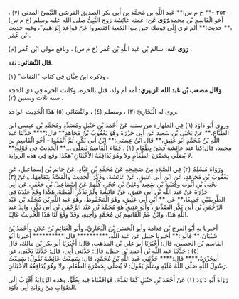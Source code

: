 ٣٥٣٠ -** خ م س:** عَبد اللَّهِ بن مُحَمَّد بن أَبي بكر الصديق القرشي التَّيْمِيّ المدني (٧) ، أخو الْقَاسِم بْن محمد.**رَوَى عَن:** عمته عَائِشَة زوج النَّبِيُّ صلى الله عليه وسلم (خ م س) ،** حديث:** ألم تري إِلَى قومك حين بنوا الكعبة اقتصروا عَنْ قواعد إِبْرَاهِيم"، وفيه حديث ابْن عُمَر.

**رَوَى عَنه:** سالم بْن عَبد اللَّهِ بْن عُمَر (خ م س) ، ونافع مولى ابْن عُمَر (م) .

**قال النَّسَائي:** ثقة.

وذكره ابنُ حِبَّان فِي كتاب "الثقات" (١) .

**وَقَال مصعب بْن عَبد الله الزبيري:** أمه أم ولد، قتل بالحرة، وكانت الحرة فِي ذي الحجة سنة ثلاث وستين (٢) .

روى له الْبُخَارِيّ (٣) ، ومسلم (٤) ، والنَّسَائي (٥) هَذَا الْحَدِيث الواحد.

وروى أَبُو دَاوُدَ (٦) فِي الطهارة من سننه عَنْ أَحْمَدَ بْنِ حَنْبَلٍ ومُسَدِّدٍ ومُحَمَّدِ بْنِ عيسى ابن الطَّبَّاعِ،** عَنْ يَحْيَى بْنِ سَعِيد عَن أَبِي حَزْرَةَ وهُوَ يَعْقُوبُ بْنُ مُجَاهِدٍ** قال:**** حَدَّثَنَا عَبد اللَّهِ بْنُ مُحَمَّدٍ أَبُو عَتِيقٍ،** قال ابْنُ عِيسَى:** ابْنُ أَبي بَكْرٍ، ثُمَّ اتَّفَقُوا - أَخُو الْقَاسِمِ بن محمد، قال:كنا عند عائشة فجئ بِطَعَامٍ (١) . فَقَامَ الْقَاسِمُ يُصَلِّي ...** الْحَدِيثَ فِي قَوْلِهِ:** لا يُصَلِّي بِحَضْرَةِ الطَّعَامِ ولا وهُوَ يُدَافِعُهُ الأَخْبَثَانِ"هكذا وقع فِي هذه الرواية.

ورَوَاهُ مُسْلِمٌ (٢) فِي الصَّلاةِ مِنْ صَحِيحِهِ عَنْ مُحَمَّدِ بْنِ عَبَّادٍ، عَنْ حاتم بْن إسماعيل، عَنِ يَعْقُوبَ بْنِ مُجَاهِدٍ، عَنِ ابْنِ أَبي عَتِيقٍ، عَنْ عَائِشَةَ، وذَكَرَ الْحَدِيثَ والْقِصَّةُ بِتَمَامِهَا. وعَنْ (٣) يَحْيَى بْنِ أَيُّوبَ وقُتَيْبَةَ بْنِ سَعِيد وعَلِيِّ بْنِ حُجْرٍ، كُلِّهِمْ عَنْ إِسْمَاعِيلَ بْنِ جَعْفَرٍ، عَن أَبِي حَزْرَةَ عَنْ عَبد اللَّهِ بْنِ أَبي عَتِيقٍ، عَنْ عَائِشَةَ ولَمْ يَذْكُرِ الْقِصَّةَ. هَكَذَا وقَعَ عِنْدَهُ فِي الطَّرِيقَيْنِ جَمِيعًا،** عَن:** ابْنِ أَبي عَتِيقٍ، وهُوَ الْمَحْفُوظُ، وهُوَ عَبد اللَّهِ بْن مُحَمَّد بْن عَبْد الرَّحْمَنِ بْن أَبي بَكْر الصِّدِّيقِ، وأَبُو عَتِيقٍ هُوَ مُحَمَّدُ بْن عَبْد الرَّحْمَنِ بْن أَبي بَكْرٍ، والِدُ عَبد اللَّهِ هَذَا، وابْنُ عَمِّ الْقَاسِمِ بْنِ مُحَمَّدٍ وأَخِيهِ، وقَدْ وقَعَ لَنَا هَذَا الْحَدِيثُ عَالِيًا.

أخبرنا بِهِ أَبُو الفرج بْن قدامة وأبو الْحَسَن بْنُ الْبُخَارِيِّ، وأَبُو الْغَنَائِمِ بْنُ عَلانَ وأَحْمَدُ بْنُ شَيْبَانَ،** قَالُوا:** أخبرنا حنبل عن عَبد اللَّهِ،********** قال:********** أخبرنا أَبُو القاسم بْن الحصين، قال: أَخْبَرَنَا أبو علي بْن المذهب، قال: أَخْبَرَنَا أبو بكر بْن مالك، قال (٤) : حَدَّثَنَا عَبد اللَّهِ بْن أحمد بْن حنبل، قال: حَدَّثني أَبِي، قال: حَدَّثَنَا يَحْيَى، عَن أبيحَزْرَةَ،**** قال:**** حَدَّثَنِي عَبد اللَّهِ بْنُ مُحَمَّدٍ، قال: سَمِعْتُ عَائِشَةَ تَقُولُ: سَمِعْتُ رَسُولَ اللَّهِ صَلَّى اللَّهُ عَلَيْهِ وسَلَّمَ يَقُولُ: لا يُصَلِّي بِحَضْرَةِ الطَّعَامِ، ولا وهُوَ يُدَافِعُهُ الأَخْبَثَانِ.

رَوَاهُ أَبُو دَاوُدَ (١) عَنْ أَحْمَدَ بْنِ حَنْبَلٍ كَمَا تَقَدَّمَ، فَوَافَقْنَاهُ فِيهِ بِعُلُوٍّ، وهَذِهِ الرِّوَايَةُ أَقْرَبُ إِلَى الصَّوَابِ مِنْ رِوَايَةِ أَبِي دَاوُدَ.
